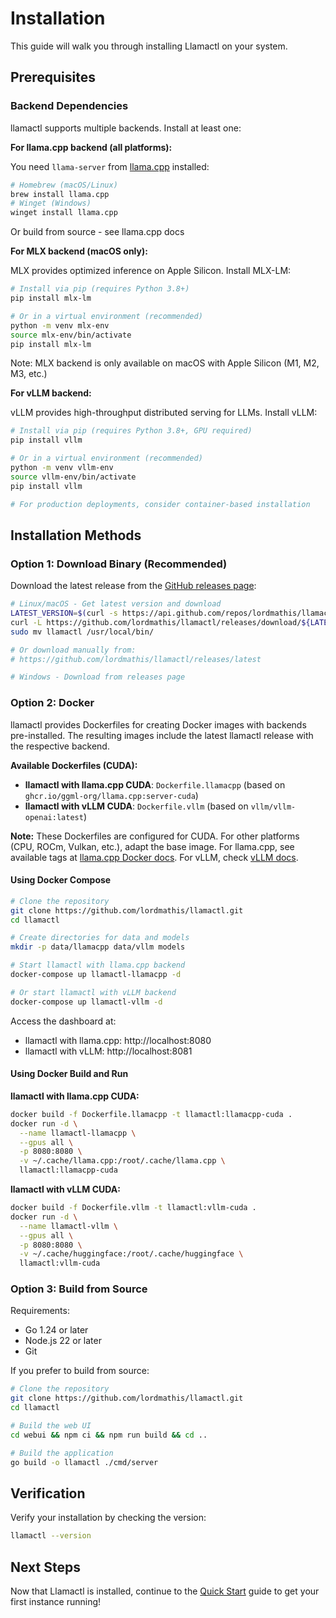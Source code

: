 # Installation

This guide will walk you through installing Llamactl on your system.

## Prerequisites

### Backend Dependencies

llamactl supports multiple backends. Install at least one:

**For llama.cpp backend (all platforms):**

You need `llama-server` from [llama.cpp](https://github.com/ggml-org/llama.cpp) installed:

```bash
# Homebrew (macOS/Linux)
brew install llama.cpp
# Winget (Windows)
winget install llama.cpp
```

Or build from source - see llama.cpp docs

**For MLX backend (macOS only):**

MLX provides optimized inference on Apple Silicon. Install MLX-LM:

```bash
# Install via pip (requires Python 3.8+)
pip install mlx-lm

# Or in a virtual environment (recommended)
python -m venv mlx-env
source mlx-env/bin/activate
pip install mlx-lm
```

Note: MLX backend is only available on macOS with Apple Silicon (M1, M2, M3, etc.)

**For vLLM backend:**

vLLM provides high-throughput distributed serving for LLMs. Install vLLM:

```bash
# Install via pip (requires Python 3.8+, GPU required)
pip install vllm

# Or in a virtual environment (recommended)
python -m venv vllm-env
source vllm-env/bin/activate
pip install vllm

# For production deployments, consider container-based installation
```

## Installation Methods

### Option 1: Download Binary (Recommended)

Download the latest release from the [GitHub releases page](https://github.com/lordmathis/llamactl/releases):

```bash
# Linux/macOS - Get latest version and download
LATEST_VERSION=$(curl -s https://api.github.com/repos/lordmathis/llamactl/releases/latest | grep '"tag_name":' | sed -E 's/.*"([^"]+)".*/\1/')
curl -L https://github.com/lordmathis/llamactl/releases/download/${LATEST_VERSION}/llamactl-${LATEST_VERSION}-$(uname -s | tr '[:upper:]' '[:lower:]')-$(uname -m).tar.gz | tar -xz
sudo mv llamactl /usr/local/bin/

# Or download manually from:
# https://github.com/lordmathis/llamactl/releases/latest

# Windows - Download from releases page
```

### Option 2: Docker

llamactl provides Dockerfiles for creating Docker images with backends pre-installed. The resulting images include the latest llamactl release with the respective backend.

**Available Dockerfiles (CUDA):**
- **llamactl with llama.cpp CUDA**: `Dockerfile.llamacpp` (based on `ghcr.io/ggml-org/llama.cpp:server-cuda`)
- **llamactl with vLLM CUDA**: `Dockerfile.vllm` (based on `vllm/vllm-openai:latest`)

**Note:** These Dockerfiles are configured for CUDA. For other platforms (CPU, ROCm, Vulkan, etc.), adapt the base image. For llama.cpp, see available tags at [llama.cpp Docker docs](https://github.com/ggml-org/llama.cpp/blob/master/docs/docker.md). For vLLM, check [vLLM docs](https://docs.vllm.ai/en/v0.6.5/serving/deploying_with_docker.html).

#### Using Docker Compose

```bash
# Clone the repository
git clone https://github.com/lordmathis/llamactl.git
cd llamactl

# Create directories for data and models
mkdir -p data/llamacpp data/vllm models

# Start llamactl with llama.cpp backend
docker-compose up llamactl-llamacpp -d

# Or start llamactl with vLLM backend
docker-compose up llamactl-vllm -d
```

Access the dashboard at:
- llamactl with llama.cpp: http://localhost:8080
- llamactl with vLLM: http://localhost:8081

#### Using Docker Build and Run

**llamactl with llama.cpp CUDA:**
```bash
docker build -f Dockerfile.llamacpp -t llamactl:llamacpp-cuda .
docker run -d \
  --name llamactl-llamacpp \
  --gpus all \
  -p 8080:8080 \
  -v ~/.cache/llama.cpp:/root/.cache/llama.cpp \
  llamactl:llamacpp-cuda
```

**llamactl with vLLM CUDA:**
```bash
docker build -f Dockerfile.vllm -t llamactl:vllm-cuda .
docker run -d \
  --name llamactl-vllm \
  --gpus all \
  -p 8080:8080 \
  -v ~/.cache/huggingface:/root/.cache/huggingface \
  llamactl:vllm-cuda
```

### Option 3: Build from Source

Requirements:
- Go 1.24 or later
- Node.js 22 or later
- Git

If you prefer to build from source:

```bash
# Clone the repository
git clone https://github.com/lordmathis/llamactl.git
cd llamactl

# Build the web UI
cd webui && npm ci && npm run build && cd ..

# Build the application
go build -o llamactl ./cmd/server
```

## Verification

Verify your installation by checking the version:

```bash
llamactl --version
```

## Next Steps

Now that Llamactl is installed, continue to the [Quick Start](quick-start.md) guide to get your first instance running!
